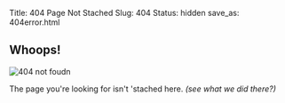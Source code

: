 Title: 404 Page Not Stached
Slug: 404
Status: hidden
save_as: 404error.html
## Whoops!

![404 not foudn](/images/404-beardnotfound.jpg)

The page you're looking for isn't 'stached here. 
*(see what we did there?)*

